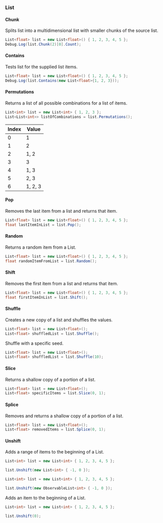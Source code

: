 ### List

#### Chunk

Splits list into a multidimensional list with smaller chunks of the source list.

```csharp
List<float> list = new List<float>() { 1, 2, 3, 4, 5 };
Debug.Log(list.Chunk(2)[0].Count);
```

#### Contains

Tests list for the supplied list items.

```csharp
List<float> list = new List<float>() { 1, 2, 3, 4, 5 };
Debug.Log(list.Contains(new List<float>{1, 2, 3}));
```

#### Permutations

Returns a list of all possible combinations for a list of items.

```csharp
List<int> list = new List<int> { 1, 2, 3 };
List<List<int>> listOfCombinations = list.Permutations();
```

| Index | Value   |
| ----- | ------- |
| 0     | 1       |
| 1     | 2       |
| 2     | 1, 2    |
| 3     | 3       |
| 4     | 1, 3    |
| 5     | 2, 3    |
| 6     | 1, 2, 3 |

#### Pop

Removes the last item from a list and returns that item.

```csharp
List<float> list = new List<float>() { 1, 2, 3, 4, 5 };
float lastItemInList = list.Pop();
```

#### Random

Returns a random item from a List.

```csharp
List<float> list = new List<float>() { 1, 2, 3, 4, 5 };
float randomItemFromList = list.Random();
```

#### Shift

Removes the first item from a list and returns that item.

```csharp
List<float> list = new List<float>() { 1, 2, 3, 4, 5 };
float firstItemInList = list.Shift();
```

#### Shuffle

Creates a new copy of a list and shuffles the values.

```csharp
List<float> list = new List<float>();
List<float> shuffledList = list.Shuffle();
```

Shuffle with a specific seed.

```csharp
List<float> list = new List<float>();
List<float> shuffledList = list.Shuffle(10);
```

#### Slice

Returns a shallow copy of a portion of a list.

```csharp
List<float> list = new List<float>();
List<float> specificItems = list.Slice(0, 1);
```

#### Splice

Removes and returns a shallow copy of a portion of a list.

```csharp
List<float> list = new List<float>();
List<float> removedItems = list.Splice(0, 1);
```

#### Unshift

Adds a range of items to the beginning of a List.

```csharp
List<int> list = new List<int> { 1, 2, 3, 4, 5 };

list.Unshift(new List<int> { -1, 0 });
```

```csharp
List<int> list = new List<int> { 1, 2, 3, 4, 5 };

list.Unshift(new ObservableList<int> { -1, 0 });
```

Adds an item to the beginning of a List.

```csharp
List<int> list = new List<int> { 1, 2, 3, 4, 5 };

list.Unshift(0);
```
